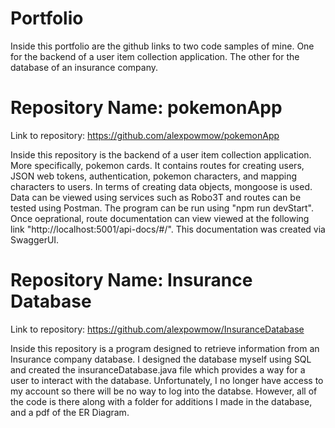 # Portfolio
Inside this portfolio are the github links to two code samples of mine. One for the backend of a user item collection application. The other for the database of an insurance company. 

# Repository Name: pokemonApp                                                        
Link to repository: https://github.com/alexpowmow/pokemonApp

Inside this repository is the backend of a user item collection application. More specifically, pokemon cards. It contains routes for creating users, JSON web tokens, authentication, pokemon characters, and mapping characters to users. In terms of creating data objects, mongoose is used. Data can be viewed using services such as Robo3T and routes can be tested using Postman. The program can be run using "npm run devStart". Once oeprational, route documentation can view viewed at the following link "http://localhost:5001/api-docs/#/". This documentation was created via SwaggerUI.

# Repository Name: Insurance Database                                            
Link to repository: https://github.com/alexpowmow/InsuranceDatabase

Inside this repository is a program designed to retrieve information from an Insurance company database. I designed the database myself using SQL and created the insuranceDatabase.java file which provides a way for a user to interact with the database. Unfortunately, I no longer have access to my account so there will be no way to log into the databse. However, all of the code is there along with a folder for additions I made in the database, and a pdf of the ER Diagram. 



